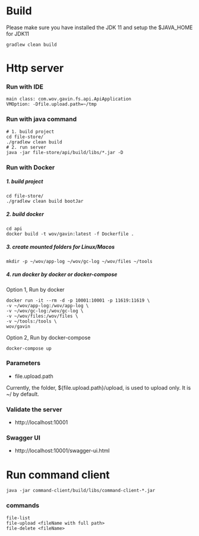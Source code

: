 # Build
Please make sure you have installed the JDK 11 and setup the $JAVA_HOME for JDK11
```
gradlew clean build
```
# Http server
### Run with IDE
```
main class: com.wov.gavin.fs.api.ApiApplication
VMOption: -Dfile.upload.path=~/tmp
```

### Run with java command
```
# 1. build project
cd file-store/
./gradlew clean build
# 2. run server 
java -jar file-store/api/build/libs/*.jar -D
```

### Run with Docker
##### 1. build project
```
cd file-store/
./gradlew clean build bootJar
```
##### 2. build docker
```
cd api
docker build -t wov/gavin:latest -f Dockerfile .
```
##### 3. create mounted folders for Linux/Macos 
```
mkdir -p ~/wov/app-log ~/wov/gc-log ~/wov/files ~/tools
```
##### 4. run docker by docker or docker-compose
Option 1, Run by docker
```
docker run -it --rm -d -p 10001:10001 -p 11619:11619 \
-v ~/wov/app-log:/wov/app-log \
-v ~/wov/gc-log:/wov/gc-log \
-v ~/wov/files:/wov/files \
-v ~/tools:/tools \
wov/gavin
```
Option 2, Run by docker-compose
```
docker-compose up
```
### Parameters
* file.upload.path

Currently, the folder, ${file.upload.path}/upload, is used to upload only. It is ~/ by default.

### Validate the server
* http://localhost:10001

### Swagger UI
* http://localhost:10001/swagger-ui.html

# Run command client
```
java -jar command-client/build/libs/command-client-*.jar
```
### commands
```
file-list
file-upload <fileName with full path>
file-delete <fileName>
```